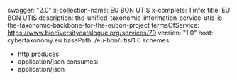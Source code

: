 swagger: "2.0"
x-collection-name: EU BON UTIS
x-complete: 1
info:
  title: EU BON UTIS
  description: the-unified-taxonomic-information-service-utis-is-the-taxonomic-backbone-for-the-eubon-project
  termsOfService: https://www.biodiversitycatalogue.org/services/79
  version: "1.0"
host: cybertaxonomy.eu
basePath: /eu-bon/utis/1.0
schemes:
- http
produces:
- application/json
consumes:
- application/json